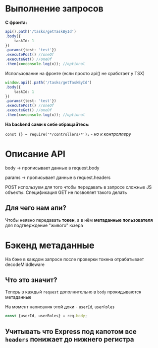 # Выполнение запросов

**С фронта:**
```ts
api().path('/tasks/getTaskById')
.body({
    taskId: 1
})
.params({test: 'test'})
.executePost() //oneOf
.executeGet() //oneOf
.then(x=>console.log(x)); //optional
```

Использование на фронте (если просто api() не сработает у TSX)
```ts
window.api().path('/tasks/getTaskById')
.body({
    taskId: 1
})
.params({test: 'test'})
.executePost() //oneOf
.executeGet() //oneOf
.then(x=>console.log(x)); //optional
```

**На backend сами к себе обращайтесь:**

`const {} = require('*/controllers/*');` - *но к контроллеру*

# Описание API

body -> прописывает данные в request.body

params -> прописывает данные в request.headers

POST используем для того чтобы передавать в запросе сложные JS объекты. Спецификация GET не позволяет такого делать

## Для чего нам апи?
Чтобы неявно передавать **токен**, а в нём **метаданные пользователя** для подтверждение "живого" юзера

# Бэкенд метаданные
На бэке в каждом запросе после проверки токена отрабатывает decodeMiddleware

## Что это значит?
Теперь в каждый `request` дополнительно в `body` прокидываются метаданные

На момент написания этой доки - `userId`, `userRoles`

```ts
const {userId, userRoles} = req.body;
```

## Учитывать что Express под капотом все `headers` понижает до нижнего регистра